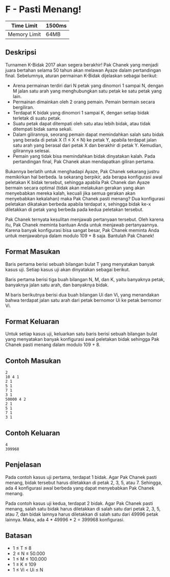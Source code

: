 # F - Pasti Menang!

| Time Limit   | 1500ms |
|--------------|--------|
| Memory Limit | 64MB   |

## Deskripsi

Turnamen K-Bidak 2017 akan segera berakhir! Pak Chanek yang menjadi juara bertahan selama 50 tahun akan melawan Ayaze dalam pertandingan final. Sebelumnya, aturan permainan K-Bidak dijelaskan sebagai berikut:

- Arena permainan terdiri dari N petak yang dinomori 1 sampai N, dengan M jalan satu arah yang menghubungkan satu petak ke satu petak yang lain.
- Permainan dimainkan oleh 2 orang pemain. Pemain bermain secara bergiliran.
- Terdapat K bidak yang dinomori 1 sampai K, dengan setiap bidak terletak di suatu petak.
- Suatu petak dapat ditempati oleh satu atau lebih bidak, atau tidak ditempati bidak sama sekali.
- Dalam gilirannya, seorang pemain dapat memindahkan salah satu bidak yang berada di petak X (1 ≤ X ≤ N) ke petak Y, apabila terdapat jalan satu arah yang berasal dari petak X dan berakhir di petak Y. Kemudian, gilirannya selesai.
- Pemain yang tidak bisa memindahkan bidak dinyatakan kalah.
Pada pertandingan final, Pak Chanek akan mendapatkan giliran pertama.

Bukannya berlatih untuk menghadapi Ayaze, Pak Chanek sekarang justru memikirkan hal berbeda. Ia sekarang berpikir, ada berapa konfigurasi awal peletakan K bidak tersebut, sehingga apabila Pak Chanek dan Ayaze bermain secara optimal (tidak akan melakukan gerakan yang akan menyebabkan mereka kalah, kecuali jika semua gerakan akan menyebabkan kekalahan) maka Pak Chanek pasti menang? Dua konfigurasi peletakan dikatakan berbeda apabila terdapat x, sehingga bidak ke-x diletakkan di petak yang berbeda pada kedua peletakan tersebut.

Pak Chanek ternyata kesulitan menjawab pertanyaan tersebut. Oleh karena itu, Pak Chanek meminta bantuan Anda untuk menjawab pertanyaannya. Karena banyak konfigurasi bisa sangat besar, Pak Chanek meminta Anda untuk menjawabnya dalam modulo 109 + 8 saja. Bantulah Pak Chanek!

## Format Masukan

Baris pertama berisi sebuah bilangan bulat T yang menyatakan banyak kasus uji. Setiap kasus uji akan dinyatakan sebagai berikut.

Baris pertama berisi tiga buah bilangan N, M, dan K, yaitu banyaknya petak, banyaknya jalan satu arah, dan banyaknya bidak.

M baris berikutnya berisi dua buah bilangan Ui dan Vi, yang menandakan bahwa terdapat jalan satu arah dari petak bernomor Ui ke petak bernomor Vi.

## Format Keluaran

Untuk setiap kasus uji, keluarkan satu baris berisi sebuah bilangan bulat yang menyatakan banyak konfigurasi awal peletakan bidak sehingga Pak Chanek pasti menang dalam modulo 109 + 8.

## Contoh Masukan

	2
	10 4 1
	2 1
	5 1
	7 1
	3 1
	50000 4 2
	2 1
	5 1
	7 1
	3 1

## Contoh Keluaran

	4
	399968

## Penjelasan

Pada contoh kasus uji pertama, terdapat 1 bidak. Agar Pak Chanek pasti menang, bidak tersebut harus diletakkan di petak 2, 3, 5, atau 7. Sehingga, ada 4 konfigurasi awal berbeda yang dapat menyebabkan Pak Chanek menang.

Pada contoh kasus uji kedua, terdapat 2 bidak. Agar Pak Chanek pasti menang, salah satu bidak harus diletakkan di salah satu dari petak 2, 3, 5, atau 7, dan bidak lainnya harus diletakkan di salah satu dari 49996 petak lainnya. Maka, ada 4 * 49996 * 2 = 399968 konfigurasi.

## Batasan

- 1 ≤ T ≤ 8
- 2 ≤ N ≤ 50.000
- 1 ≤ M ≤ 100.000
- 1 ≤ K ≤ 109
- 1 ≤ Vi < Ui ≤ N

